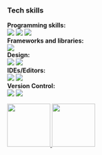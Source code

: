 ### Tech skills  
**Programming skills:**  
![](https://shields.io/badge/-HTML5-orange) 
![](https://shields.io/badge/-CSS3-blue) 
![](https://shields.io/badge/-JavaScript-yellow)   
**Frameworks and libraries:**  
![](https://shields.io/badge/-Sass-ff69b4)  
**Design:**   
![](https://shields.io/badge/-Figma-important) 
![](https://shields.io/badge/-Canva-9cf)  
**IDEs/Editors:**  
![](https://shields.io/badge/-Visual_Studio_Code-informational) 
![](https://shields.io/badge/-Sublime_Text-inactive)  
**Version Control:**   
![](https://shields.io/badge/-Git-orange) 
![](https://shields.io/badge/-GitHub-inactive)

<!-- https://github.com/Ileriayo/markdown-badges -->

<div>
  <a href="https://beacons.ai/Anna12god">
  <img height="100em" src="https://github-readme-stats.vercel.app/api?username-Anna12god&show_icons-true&theme-drcula&include_all_commits-true&count_private-true"/>
  <img height="100em" src="https://github-readme-stats.vercel.app/api/top-langs/?username-Anna12god&layout-compact&langs_count-16&theme-dracula"/>
</div>
